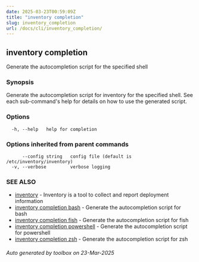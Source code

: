 ```yaml
---
date: 2025-03-23T00:59:09Z
title: "inventory completion"
slug: inventory_completion
url: /docs/cli/inventory_completion/
---
```

## inventory completion

Generate the autocompletion script for the specified shell

### Synopsis

Generate the autocompletion script for inventory for the specified shell.
See each sub-command's help for details on how to use the generated script.


### Options

```
  -h, --help   help for completion
```

### Options inherited from parent commands

```
      --config string   config file (default is /etc/inventory/inventory)
  -v, --verbose         verbose logging
```

### SEE ALSO

* [inventory](/inventory/docs/cli/inventory/)	 - Inventory is a tool to collect and report deployment information
* [inventory completion bash](/inventory/docs/cli/inventory_completion_bash/)	 - Generate the autocompletion script for bash
* [inventory completion fish](/inventory/docs/cli/inventory_completion_fish/)	 - Generate the autocompletion script for fish
* [inventory completion powershell](/inventory/docs/cli/inventory_completion_powershell/)	 - Generate the autocompletion script for powershell
* [inventory completion zsh](/inventory/docs/cli/inventory_completion_zsh/)	 - Generate the autocompletion script for zsh

###### Auto generated by toolbox on 23-Mar-2025
